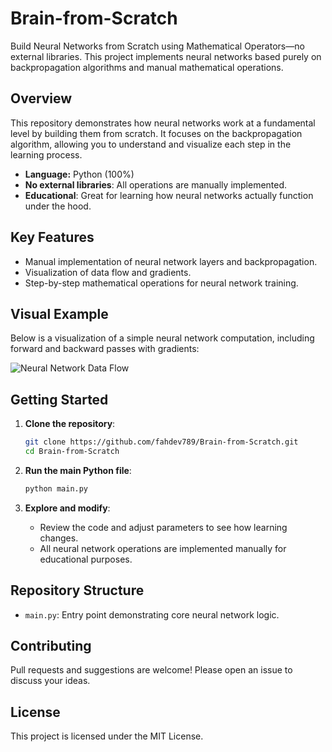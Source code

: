 # Brain-from-Scratch

Build Neural Networks from Scratch using Mathematical Operators—no external libraries. This project implements neural networks based purely on backpropagation algorithms and manual mathematical operations.

## Overview

This repository demonstrates how neural networks work at a fundamental level by building them from scratch. It focuses on the backpropagation algorithm, allowing you to understand and visualize each step in the learning process.

- **Language:** Python (100%)
- **No external libraries**: All operations are manually implemented.
- **Educational**: Great for learning how neural networks actually function under the hood.

## Key Features

- Manual implementation of neural network layers and backpropagation.
- Visualization of data flow and gradients.
- Step-by-step mathematical operations for neural network training.

## Visual Example

Below is a visualization of a simple neural network computation, including forward and backward passes with gradients:

![Neural Network Data Flow]()

## Getting Started

1. **Clone the repository**:
    ```bash
    git clone https://github.com/fahdev789/Brain-from-Scratch.git
    cd Brain-from-Scratch
    ```

2. **Run the main Python file**:
    ```bash
    python main.py
    ```

3. **Explore and modify**:
    - Review the code and adjust parameters to see how learning changes.
    - All neural network operations are implemented manually for educational purposes.

## Repository Structure

- `main.py`: Entry point demonstrating core neural network logic.

## Contributing

Pull requests and suggestions are welcome! Please open an issue to discuss your ideas.

## License

This project is licensed under the MIT License.

